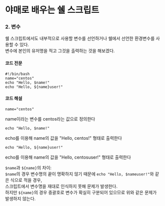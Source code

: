 # 야매로 배우는 쉘 스크립트 
### 2. 변수
쉘 스크립트에서도 내부적으로 사용할 변수를 선언하거나 쉘에서 선언한 환경변수를 사용할 수 있다.  
변수에 본인의 유저명을 적고 그것을 출력하는 것을 해보겠다.  

#### 코드 전문

    #!/bin/bash
    name="centos"
    echo "Hello, $name!"
    echo "Hello, ${name}user!"

#### 코드 해설

    name="centos"
    
name이라는 변수를 centos라는 값으로 정의한다

    echo "Hello, $name!"
    
echo를 이용해 name의 값을 "Hello, centos!" 형태로 출력한다

    echo "Hello, ${name}user!"

echo를 이용해 name의 값을 "Hello, centosuser!" 형태로 출력한다  
  
`$name`과 `${name}`의 차이:  
`$name`의 경우 변수명의 끝이 명확하지 않기 때문에 `echo "Hello, $nameuser!"`와 같은 식으로 적을 경우,  
스크립트에서 변수명을 재대로 인식하지 못해 문제가 발생한다.  
하지만 `${name}`의 경우 중괄호로 변수가 확실히 구분되어 있으므로 위와 같은 문제가 발생하지 않는다. 
